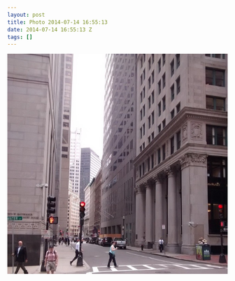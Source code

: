 ```yaml
---
layout: post
title: Photo 2014-07-14 16:55:13
date: 2014-07-14 16:55:13 Z
tags: []
---
```

![](/media/2014/07/91756998094.jpg)

